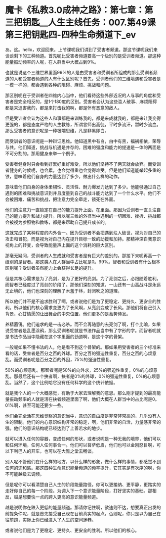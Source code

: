 # 魔卡《私教3.0成神之路》：第七章：第三把钥匙__人生主线任务：007.第49课 第三把钥匙四-四种生命频道下_ev

あ。这。hello，欢迎回来。上节课呢我们讲到了受害者频道。那这节课呢我们来谈谈剩下的三种频道。首先呢比受害者频道要高一个级别的是受训者频道。那这种能量振动频率的人呢，在人群当中大概占到9%。

也就是说这个三维世界里面99%的人是由受害者和受训者所组成的那么受训者频道的人和受害者频道的人有什么区别呢？首先，受训者他们的三维境遇和受害者是一模一样的，都会遇到各种的阻碍、麻烦、挑战和问题。

那区别呢在于受训者在四维内心当中，他们看待这些外部近况的人与事的角度和受害者是完全相反的，是1个180度的区别。受害者会认为这些滥人破事、麻烦阻碍都是来迫害我的，都是来打击我的啊，都是怀有恶意的敌人。

但是受训者会认为这些人和事都是来训练我的，都是来成就我的，都是来让我变得更强的，都是态度严格的人生教练，所谓言师出高徒，平时多流汗，暂时少流血。那么受害者的意识呢是一种极端思维，凡是非黑即白。

而受训者的意识呢是一种辩证思维。他知道黑中有白，白中有黑，福祸相依，荣辱与共。他们知道，挑战与机遇是并存的，困难的强度和能力的提速是一体的两面是不可分割的。那用健身来举一个例子。

受害者健身时只会看到好累好重好难受，所以他们坚持不了两天就会放弃。而受训者健身的时候呢，也会累，也会觉得重也会觉得难受。但是他们知道能举起多重的铁，意味着他们自身的力量达到了多少，做出什么样的动作。

意味着他们自身的身体柔韧性、灵活性、耐力爆发力达到了多少。他能够通过自己遇到的困难和挑战意识到并且度量到自己的战斗能力达到了一个什么水平。他们不会被困难、痛苦和挑战，把注意力完全牵走，锁死在外面。

他们的注意力一直锁定在自己的能力提升上面，在里面。那因为受训者一直关注自己的能力提升和战力提升。所以呢三维的外径当中遇到的一切困难、挫折、挑战都会被视为参照物和教练，都是来帮助自己提升成长的。

这就完成了某种程度的内外合一。因为受训者不会把遇到烂人破世，视为对自己的攻击和冒犯，而是视为对自己内在提升目标一致的助援和加持。那精神深自我意识视角上的转变，会导致能量声上面的这个消耗的巨大区别。

那毫无疑问，受训者的人生成就和受害者是有巨大的差别的。那接下来呢再高一个级别的是智者。那这类人在人群当中占比呢是0。99%。智者和受训者有什么根本区别呢？受训者虽然能力上会获得长足的提升。

但是其核心需求是为了亮剑，是为了更好的亮剑。为了亮剑之后，必跟随着胜利。而智者已经度过了亮剑的阶段了。那他们深刻的知道，一山还有一山高战斗是永远无止境的，他们也深刻的理解了木羞于林，封闭吹之的道理。

所以他们并不是不追求胜利了啊，或者说他们是为了更稳定、更持久、更安全的胜利。所以他们的核心需求变更为了长风啊，从亮剑变成了长风。那他们将自己引入背景，心甘情愿的让出舞台的中央位置，他们更多的是蓄势待发。

养精蓄锐。他们追求的是一击必杀。而不会再随意的去亮剑了啊，打个比喻，如果说受害者是乱墨涂鸦，那么受训者呢就是书法作品当中有了字形的字。而智者呢就是书法作品当中隐藏在这个字里面的劲道啊，是这个字的骨架。

一般呢如果不懂书法的人，他是看不到这个骨架的。那如果用受害者的三个标准来看的话，受害者是百分之百的外球。百分之百的强迫性重复，百分之百的心烦意乱。而受训者呢是百分之百的外囚，75%的强迫性重复。

50%的心烦意乱。那智者呢是50%的向外求，25%的强迫性重复，0%的心烦意乱。那最后还有一个抉者啊，抉者是0%的外球，0%的强迫性重复，0%的心烦意乱。当然了，这个比例哈它没有任何科学的这个统计依据。

就是我个人的一个大概感觉，有助于大家去理解我的意思。那么刚才提到的最高能量振动频率的人就是活在抉者频道里面了啊，他们大概在人群当中的占比呢是0。01%啊，甚至可能还要少一些。

他们会完全活在思维觉察的意识当中，意识的自由度是非常非常高的，几乎没有人生的限制。他们的内心意识结构非常的稳定，啊，他们非常的自洽，力量感非常的强。他们的意识结构呢已经达到了上善若水的地步。

就可以进入任何的容器，变成任何的形状，或者说呢是一种无我的境界，他们可以和任何环境，任何人任何事合一。他们可以菩萨低眉，他们也可以金刚怒目啊，可以下利巴人的开车，也可以在大雅之堂去畅谈。

别人呢不管他们在什么样的地方，以什么样的形象，做什么样的事情，都感觉不到任何的违和感。那这四种生命意识能量频道的频率提升，它其实是有次序的啊，你不可能越级去调频。

但是呢你可以看清楚自己人生的阶段能量路径，你可以更接纳、更平静，更踏实的走好你自己的每一个阶段。为调入下一个意识能量阶段，打好坚实的基础。那相反，越是想要快一点的跨入更高的意识能量频道。

越是说明你在跌入更低的能量频道。那请你记住啊，欲速则不达，想要真正出发的前提条件呢，就是首先接受自己现在目前真实的起点。否则呢，你只是以为自己在往前跑，实际上你已经进入了人生的空间迷巷。

或者说他们是为了更稳定、更持久、更安全的胜利。所以他们的核心。